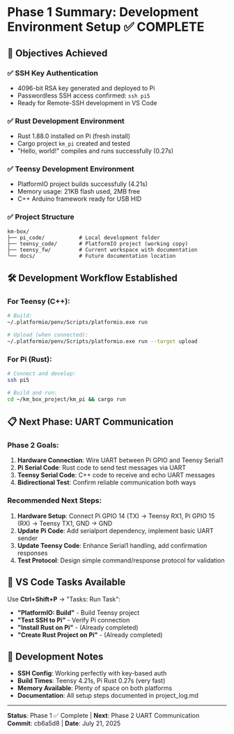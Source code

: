 # Phase 1 Summary: Development Environment Setup ✅ COMPLETE

## 🎯 Objectives Achieved

### ✅ SSH Key Authentication
- 4096-bit RSA key generated and deployed to Pi
- Passwordless SSH access confirmed: `ssh pi5`
- Ready for Remote-SSH development in VS Code

### ✅ Rust Development Environment
- Rust 1.88.0 installed on Pi (fresh install)
- Cargo project `km_pi` created and tested
- "Hello, world!" compiles and runs successfully (0.27s)

### ✅ Teensy Development Environment  
- PlatformIO project builds successfully (4.21s)
- Memory usage: 21KB flash used, 2MB free
- C++ Arduino framework ready for USB HID

### ✅ Project Structure
```
km-box/
├── pi_code/           # Local development folder
├── teensy_code/       # PlatformIO project (working copy)  
├── teensy_fw/         # Current workspace with documentation
└── docs/              # Future documentation location
```

## 🛠️ Development Workflow Established

### For Teensy (C++):
```bash
# Build: 
~/.platformio/penv/Scripts/platformio.exe run

# Upload (when connected):
~/.platformio/penv/Scripts/platformio.exe run --target upload
```

### For Pi (Rust):
```bash
# Connect and develop:
ssh pi5

# Build and run:
cd ~/km_box_project/km_pi && cargo run
```

## 📋 Next Phase: UART Communication

### Phase 2 Goals:
1. **Hardware Connection**: Wire UART between Pi GPIO and Teensy Serial1
2. **Pi Serial Code**: Rust code to send test messages via UART  
3. **Teensy Serial Code**: C++ code to receive and echo UART messages
4. **Bidirectional Test**: Confirm reliable communication both ways

### Recommended Next Steps:
1. **Hardware Setup**: Connect Pi GPIO 14 (TX) → Teensy RX1, Pi GPIO 15 (RX) → Teensy TX1, GND → GND
2. **Update Pi Code**: Add serialport dependency, implement basic UART sender
3. **Update Teensy Code**: Enhance Serial1 handling, add confirmation responses
4. **Test Protocol**: Design simple command/response protocol for validation

## 🔧 VS Code Tasks Available

Use **Ctrl+Shift+P** → "Tasks: Run Task":
- **"PlatformIO: Build"** - Build Teensy project
- **"Test SSH to Pi"** - Verify Pi connection  
- **"Install Rust on Pi"** - (Already completed)
- **"Create Rust Project on Pi"** - (Already completed)

## 📝 Development Notes

- **SSH Config**: Working perfectly with key-based auth
- **Build Times**: Teensy 4.21s, Pi Rust 0.27s (very fast)
- **Memory Available**: Plenty of space on both platforms
- **Documentation**: All setup steps documented in project_log.md

---
**Status**: Phase 1 ✅ Complete | **Next**: Phase 2 UART Communication  
**Commit**: cb6a5d8 | **Date**: July 21, 2025
